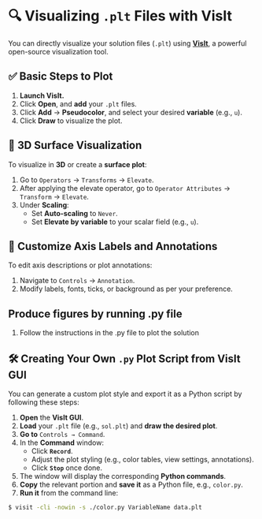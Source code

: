 # 🔍 Visualizing `.plt` Files with VisIt

You can directly visualize your solution files (`.plt`) using **[VisIt]()**, a powerful open-source visualization tool.

## ✅ Basic Steps to Plot

1. **Launch VisIt.**
2. Click **Open**, and **add** your `.plt` files.
3. Click **Add** → **Pseudocolor**, and select your desired **variable** (e.g., `u`).
4. Click **Draw** to visualize the plot.

## 🌄 3D Surface Visualization

To visualize in **3D** or create a **surface plot**:

1. Go to `Operators` → `Transforms` → `Elevate`.
2. After applying the elevate operator, go to `Operator Attributes` → `Transform` → `Elevate`.
3. Under **Scaling**:
   - Set **Auto-scaling** to `Never`.
   - Set **Elevate by variable** to your scalar field (e.g., `u`).

## 🧭 Customize Axis Labels and Annotations

To edit axis descriptions or plot annotations:

1. Navigate to `Controls` → `Annotation`.
2. Modify labels, fonts, ticks, or background as per your preference.

## Produce figures by running .py file
1. Follow the instructions in the .py file to plot the solution

## 🛠️ Creating Your Own `.py` Plot Script from VisIt GUI

You can generate a custom plot style and export it as a Python script by following these steps:

1. **Open** the **VisIt GUI**.
2. **Load** your `.plt` file (e.g., `sol.plt`) and **draw the desired plot**.
3. **Go to** `Controls → Command`.
4. In the **Command** window:
   - Click **`Record`**.
   - Adjust the plot styling (e.g., color tables, view settings, annotations).
   - Click **`Stop`** once done.
5. The window will display the corresponding **Python commands**.
6. **Copy** the relevant portion and **save it** as a Python file, e.g., `color.py`.
7. **Run it** from the command line:

```bash
$ visit -cli -nowin -s ./color.py VariableName data.plt

